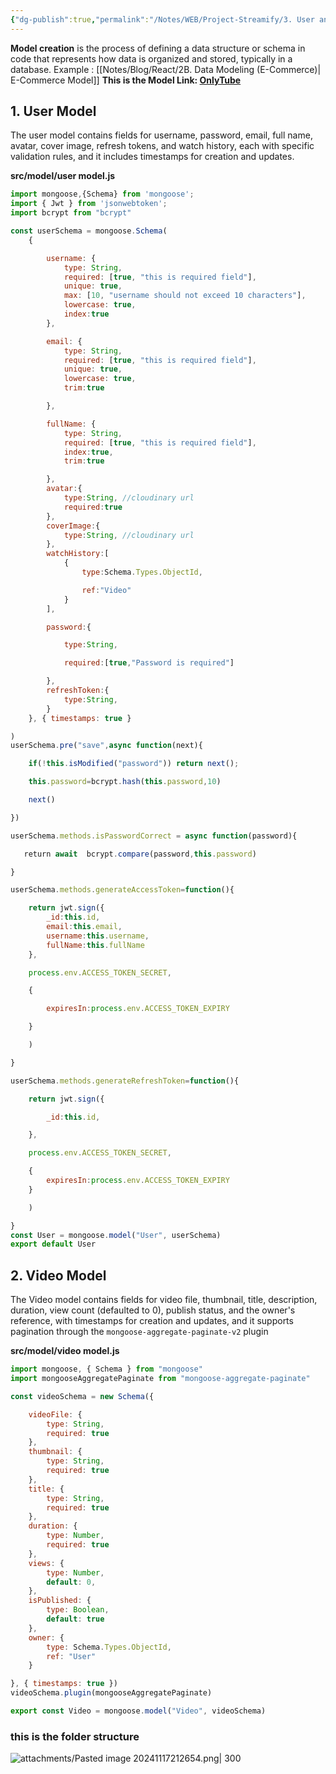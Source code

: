 ```yaml
---
{"dg-publish":true,"permalink":"/Notes/WEB/Project-Streamify/3. User and video model/","created":"2024-11-17T21:21:45.360+05:30"}
---
```


**Model creation** is the process of defining a data structure or schema in code that represents how data is organized and stored, typically in a database. Example : [[Notes/Blog/React/2B. Data Modeling (E-Commerce)\| E-Commerce Model]]
**This is the Model Link: [OnlyTube](https://app.eraser.io/workspace/YtPqZ1VogxGy1jzIDkzj)**

## 1. User Model

The user model contains fields for username, password, email, full name, avatar, cover image, refresh tokens, and watch history, each with specific validation rules, and it includes timestamps for creation and updates.

**src/model/user model.js**

```js
import mongoose,{Schema} from 'mongoose';
import { Jwt } from 'jsonwebtoken';
import bcrypt from "bcrypt"

const userSchema = mongoose.Schema(
    {

        username: {
            type: String,
            required: [true, "this is required field"],
            unique: true,
            max: [10, "username should not exceed 10 characters"],
            lowercase: true,
            index:true
        },

        email: {
            type: String,
            required: [true, "this is required field"],
            unique: true,
            lowercase: true,
            trim:true

        },

        fullName: {
            type: String,
            required: [true, "this is required field"],
            index:true,
            trim:true

        },
        avatar:{
            type:String, //cloudinary url
            required:true
        },
        coverImage:{
            type:String, //cloudinary url
        },
        watchHistory:[
            {
                type:Schema.Types.ObjectId,

                ref:"Video"
            }
        ],

        password:{

            type:String,

            required:[true,"Password is required"]

        },
        refreshToken:{
            type:String,
        }
    }, { timestamps: true }

)
userSchema.pre("save",async function(next){

    if(!this.isModified("password")) return next();

    this.password=bcrypt.hash(this.password,10)

    next()

})

userSchema.methods.isPasswordCorrect = async function(password){

   return await  bcrypt.compare(password,this.password)

}

userSchema.methods.generateAccessToken=function(){

    return jwt.sign({
        _id:this.id,
        email:this.email,
        username:this.username,
        fullName:this.fullName
    },

    process.env.ACCESS_TOKEN_SECRET,

    {

        expiresIn:process.env.ACCESS_TOKEN_EXPIRY

    }

    )

}

userSchema.methods.generateRefreshToken=function(){

    return jwt.sign({

        _id:this.id,

    },

    process.env.ACCESS_TOKEN_SECRET,

    {
        expiresIn:process.env.ACCESS_TOKEN_EXPIRY
    }

    )

}
const User = mongoose.model("User", userSchema)
export default User
```

## 2. Video Model 
The Video model contains fields for video file, thumbnail, title, description, duration, view count (defaulted to 0), publish status, and the owner's reference, with timestamps for creation and updates, and it supports pagination through the `mongoose-aggregate-paginate-v2` plugin

**src/model/video model.js**

```js
import mongoose, { Schema } from "mongoose"
import mongooseAggregatePaginate from "mongoose-aggregate-paginate"

const videoSchema = new Schema({

    videoFile: {
        type: String,
        required: true
    },
    thumbnail: {
        type: String,
        required: true
    },
    title: {
        type: String,
        required: true
    },
    duration: {
        type: Number,
        required: true
    },
    views: {
        type: Number,
        default: 0,
    },
    isPublished: {
        type: Boolean,
        default: true
    },
    owner: {
        type: Schema.Types.ObjectId,
        ref: "User"
    }  

}, { timestamps: true })
videoSchema.plugin(mongooseAggregatePaginate)

export const Video = mongoose.model("Video", videoSchema)
```

### this is the folder structure

![attachments/Pasted image 20241117212654.png| 300](/img/user/Notes/WEB/Project-Streamify/attachments/Pasted%20image%2020241117212654.png)

